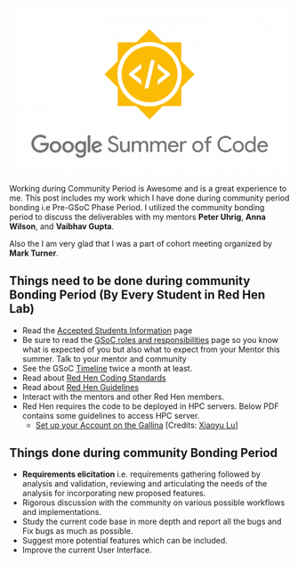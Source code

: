 ![img](https://github.com/gulshan-mittal/GSoC20-Blog/blob/master/assets/images/GSOC.png?raw=true)

Working during Community Period is Awesome and is a great experience to me. This post includes my work which I have done during community period bonding i.e Pre-GSoC Phase Period. I utilized the community bonding period to discuss the deliverables with my mentors **Peter Uhrig**, **Anna Wilson**, and **Vaibhav Gupta**.

Also the I am very glad that I was a part of cohort meeting organized by **Mark Turner**. 

## Things need to be done during community Bonding Period (By Every Student in Red Hen Lab)
* Read the [Accepted Students Information](https://developers.google.com/open-source/gsoc/help/accepted-students) page
* Be sure to read the [GSoC roles and responsibilities](https://developers.google.com/open-source/gsoc/help/responsibilities) page so you know what is expected of you but also what to expect from your Mentor this summer.
Talk to your mentor and community
* See the GSoC [Timeline](https://summerofcode.withgoogle.com/how-it-works/#timeline) twice a month at least.
* Read about [Red Hen Coding Standards](https://sites.google.com/site/distributedlittleredhen/home/tutorials-and-educational-resources/red-hen-coding-standards)
* Read about [Red Hen Guidelines](https://sites.google.com/site/distributedlittleredhen/home/what-kind-of-red-hen-are-you/red-hen-developers)
* Interact with the mentors and other Red Hen members.
* Red Hen requires the code to be deployed in HPC servers. Below PDF contains some guidelines to access HPC server.
    * [Set up your Account on the Gallina](https://drive.google.com/file/d/1Z_8akM36JkY-vICeLYqneHKOWqTN7wVA/view?usp=sharing) [Credits: [Xiaoyu Lu]()]

## Things done during community Bonding Period
* **Requirements elicitation** ​i.e. requirements gathering followed by analysis and validation, reviewing and articulating the needs of the analysis for incorporating new proposed features.
* Rigorous discussion with the community on various possible workflows and implementations.
* Study the current code base in more depth and report all the bugs and Fix bugs as much as possible.
* Suggest more potential features which can be included.
* Improve​ the current ​User Interface​.
